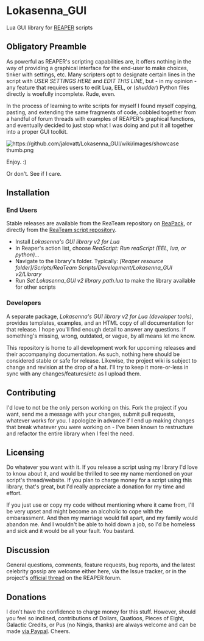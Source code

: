 # Lokasenna_GUI
Lua GUI library for [REAPER][1] scripts

## Obligatory Preamble
As powerful as REAPER's scripting capabilities are, it offers nothing in the way of
providing a graphical interface for the end-user to make choices, tinker with settings, etc.
Many scripters opt to designate certain lines in the script with _USER_ _SETTINGS_
_HERE_ and _EDIT_ _THIS_ _LINE_, but - in my opinion - any feature that requires users to edit
Lua, EEL, or (_*shudder*_) Python files directly is woefully incomplete. Rude, even.
  
In the process of learning to write scripts for myself I found myself copying, pasting, and
extending the same fragments of code, cobbled together from a handful of forum threads
with examples of REAPER's graphical functions, and eventually decided to just stop what I
was doing and put it all together into a proper GUI toolkit.

![https://github.com/jalovatt/Lokasenna_GUI/wiki/images/showcase thumb.png][5]

Enjoy. :)

Or don't. See if I care.

## Installation
### End Users
Stable releases are available from the ReaTeam repository on [ReaPack][4], or directly from the
[ReaTeam script repository][6]. 

- Install _Lokasenna's GUI library v2 for Lua_
- In Reaper's action list, choose _ReaScript: Run reaScript (EEL, lua, or python)..._
- Navigate to the library's folder. Typically:
  _[Reaper resource folder]/Scripts/ReaTeam Scripts/Development/Lokasenna_GUI v2/Library_
- Run _Set Lokasenna_GUI v2 library path.lua_ to make the library available for other scripts

### Developers
A separate package, _Lokasenna's GUI library v2 for Lua (developer tools)_, provides templates,
examples, and an HTML copy of all documentation for that release. I hope you'll find enough detail 
to answer any questions. If something's missing, wrong, outdated, or vague, by all means let me know.

This repository is home to all development work for upcoming releases and their accompanying
documentation. As such, nothing here should be considered stable or safe for release. Likewise,
the project wiki is subject to change and revision at the drop of a hat. I'll try to keep it
more-or-less in sync with any changes/features/etc as I upload them.

## Contributing
I'd love to not be the only person working on this. Fork the project if you want, send me a 
message with your changes, submit pull requests, whatever works for you. I apologize in advance
if I end up making changes that break whatever you were working on - I've been known to restructure 
and refactor the entire library when I feel the need.

## Licensing
Do whatever you want with it. If you release a script using my library I'd love to know about it, 
and would be thrilled to see my name mentioned on your script's thread/website. If you plan to 
charge money for a script using this library, that's great, but I'd really appreciate a donation 
for my time and effort.

If you just use or copy my code without mentioning where it came from, I'll be very upset and might 
become an alcoholic to cope with the embarassment. And then my marriage would fall apart, and my family
would abandon me. And I wouldn't be able to hold down a job, so I'd be homeless and sick and it
would be all your fault. You bastard.

## Discussion
General questions, comments, feature requests, bug reports, and the latest celebrity gossip are welcome
either here, via the Issue tracker, or in the project's [official thread][3] on the REAPER forum.

## Donations
I don't have the confidence to charge money for this stuff. However, should you feel so inclined, 
contributions of Dollars, Quatloos, Pieces of Eight, Galactic Credits, or Pus (no Ningis, thanks)
are always welcome and can be made [via Paypal][7]. Cheers.

[1]: https://www.reaper.fm/
[2]: https://github.com/jalovatt/Lokasenna_GUI/wiki
[3]: https://forum.cockos.com/showthread.php?t=177772
[4]: https://reapack.com/
[5]: https://github.com/jalovatt/Lokasenna_GUI/wiki/images/showcase.png
[6]: https://github.com/ReaTeam/ReaScripts/tree/master/Development/Lokasenna_GUI%20v2
[7]: https://www.paypal.me/Lokasenna
